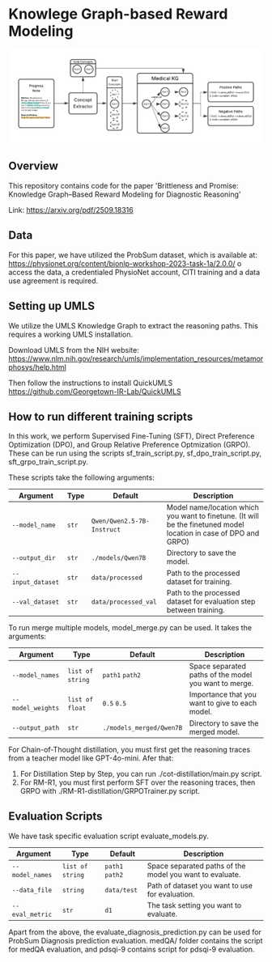 # Knowlege Graph-based Reward Modeling

![Path workflow image](PathExtractWorkflow.png)

## Overview
This repository contains code for the paper 'Brittleness and Promise: Knowledge Graph–Based
Reward Modeling for Diagnostic Reasoning'

Link: https://arxiv.org/pdf/2509.18316

## Data
For this paper, we have utilized the ProbSum dataset, which is available at: https://physionet.org/content/bionlp-workshop-2023-task-1a/2.0.0/
o access the data, a credentialed PhysioNet account, CITI training and a data use agreement is required.

## Setting up UMLS
We utilize the UMLS Knowledge Graph to extract the reasoning paths. This requires a working UMLS installation.

Download UMLS from the NIH website: https://www.nlm.nih.gov/research/umls/implementation_resources/metamorphosys/help.html

Then follow the instructions to install QuickUMLS https://github.com/Georgetown-IR-Lab/QuickUMLS

## How to run different training scripts

In this work, we perform Supervised Fine-Tuning (SFT), Direct Preference Optimization (DPO), and Group Relative Preference Optmization (GRPO).
These can be run using the scripts sf_train_script.py, sf_dpo_train_script.py, sft_grpo_train_script.py.

These scripts take the following arguments:

| Argument | Type | Default | Description |
|-----------|------|----------|-------------|
| `--model_name` | `str` | `Qwen/Qwen2.5-7B-Instruct` | Model name/location which you want to finetune. (It will be the finetuned model location in case of DPO and GRPO) |
| `--output_dir` | `str` | `./models/Qwen7B` | Directory to save the model. |
| `--input_dataset` | `str` | `data/processed` | Path to the processed dataset for training. |
| `--val_dataset` | `str` | `data/processed_val` | Path to the processed dataset for evaluation step between training. |


To run merge multiple models, model_merge.py can be used. It takes the arguments:

| Argument | Type | Default | Description |
|-----------|------|----------|-------------|
| `--model_names` | `list of string` | `path1`  `path2` | Space separated paths of the model you want to merge. |
| `--model_weights` | `list of float` | `0.5` `0.5` | Importance that you want to give to each model. |
| `--output_path` | `str` | `./models_merged/Qwen7B` | Directory to save the merged model. |

For Chain-of-Thought distillation, you must first get the reasoning traces from a teacher model like GPT-4o-mini. Afer that:
1. For Distillation Step by Step, you can run ./cot-distillation/main.py script.
2. For RM-R1, you must first perform SFT over the reasoning traces, then GRPO with ./RM-R1-distillation/GRPOTrainer.py script.

## Evaluation Scripts

We have task specific evaluation script evaluate_models.py.

| Argument | Type | Default | Description |
|-----------|------|----------|-------------|
| `--model_names` | `list of string` | `path1`  `path2` | Space separated paths of the model you want to evaluate. |
| `--data_file` | `string` | `data/test` | Path of dataset you want to use for evaluation. |
| `--eval_metric` | `str` | `d1` | The task setting you want to evaluate. |

Apart from the above, the evaluate_diagnosis_prediction.py can be used for ProbSum Diagnosis prediction evaluation.
medQA/ folder contains the script for medQA evaluation, and pdsqi-9 contains script for pdsqi-9 evaluation.
